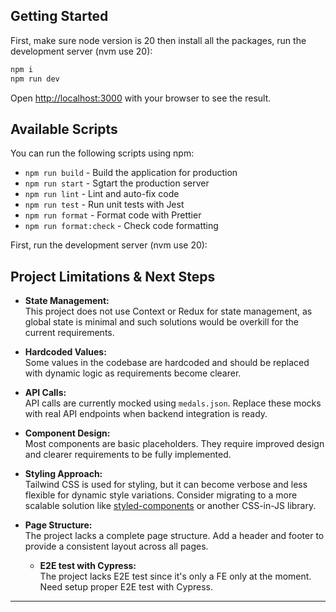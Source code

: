 ## Getting Started

First, make sure node version is 20 then install all the packages, run the development server (nvm use 20):

```bash
npm i
npm run dev
```

Open [http://localhost:3000](http://localhost:3000) with your browser to see the result.

## Available Scripts

You can run the following scripts using npm:

- `npm run build` - Build the application for production
- `npm run start` - Sgtart the production server
- `npm run lint` - Lint and auto-fix code
- `npm run test` - Run unit tests with Jest
- `npm run format` - Format code with Prettier
- `npm run format:check` - Check code formatting

First, run the development server (nvm use 20):

## Project Limitations & Next Steps

- **State Management:**  
  This project does not use Context or Redux for state management, as global state is minimal and such solutions would be overkill for the current requirements.

- **Hardcoded Values:**  
  Some values in the codebase are hardcoded and should be replaced with dynamic logic as requirements become clearer.

- **API Calls:**  
  API calls are currently mocked using `medals.json`. Replace these mocks with real API endpoints when backend integration is ready.

- **Component Design:**  
  Most components are basic placeholders. They require improved design and clearer requirements to be fully implemented.

- **Styling Approach:**  
  Tailwind CSS is used for styling, but it can become verbose and less flexible for dynamic style variations. Consider migrating to a more scalable solution like [styled-components](https://styled-components.com/) or another CSS-in-JS library.

- **Page Structure:**  
  The project lacks a complete page structure. Add a header and footer to provide a consistent layout across all pages.

  - **E2E test with Cypress:**  
    The project lacks E2E test since it's only a FE only at the moment. Need setup proper E2E test with Cypress.

---
